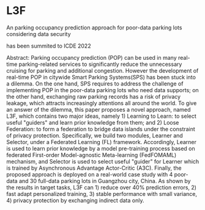 # L3F
An parking occupancy prediction approach for poor-data parking lots considering data security

has been summited to ICDE 2022

Abstract: Parking occupancy prediction (POP) can be used in many real-time parking-related services to significantly reduce the unnecessary cruising for parking and additional congestion. However the development of real-time POP in citywide Smart Parking Systems(SPS) has been stuck into a dilemma. On the one hand, SPS requires to address the challenge of implementing POP in the poor-data parking lots who need data supports; on the other hand, exchanging raw parking records has a risk of privacy leakage, which attracts increasingly attentions all around the world. To give an answer of the dilemma, this paper proposes a novel approach, named L3F, which contains two major ideas, namely 1) Learning to Learn: to select useful "guiders" and learn prior knowledge from them; and 2) Loose Federation: to form a federation to bridge data islands under the constraint of privacy protection. Specifically, we build two modules, Learner and Selector, under a Federated Learning (FL) framework. Accordingly, Learner is used to learn prior knowledge by a model pre-training process based on federated First-order Model-agnostic Meta-learning (FedFOMAML) mechanism, and Selector is used to select useful "guider" for Learner which is trained by Asynchronous Advantage Actor-Critic (A3C). Finally, the proposed approach is deployed on a real-world case study with 4 poor-data and 30 full-data parking lots in Guangzhou city, China. As shown by the results in target tasks, L3F can  1) reduce over 40$\%$ prediction errors, 2) fast adapt personalized training, 3) stable performance with small variance, 4) privacy protection by exchanging indirect data only. 

